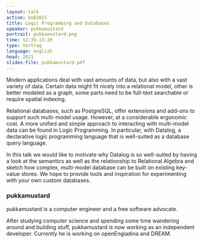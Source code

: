 ```yaml
---
layout: talk
active: bob2021
title: Logic Programming and Databases
speaker: pukkamustard
portrait: pukkamustard.png
time: 12:35–13:20
type: Vortrag
language: english
head: 2021
slides-file: pukkamustard.pdf
---
```


Modern applications deal with vast amounts of data, but also with a
vast variety of data. Certain data might fit nicely into a relational
model, other is better modeled as a graph, some parts need to be
full-text searchable or require spatial indexing.

Relational databases, such as PostgreSQL, offer extensions and add-ons
to support such multi-model usage. However, at a considerable
ergonomic cost. A more unified and simple approach to interacting with
multi-model data can be found in Logic Programming. In particular,
with Datalog, a declarative logic programming language that is
well-suited as a database query language.

In this talk we would like to motivate why Datalog is so well-suited
by having a look at the semantics as well as the relationship to
Relational Algebra and sketch how complex, multi-model database can be
built on existing key-value stores. We hope to provide tools and
inspiration for experimenting with your own custom databases.

### pukkamustard

pukkamustard is a computer engineer and a free software advocate.

After studying computer science and spending some time wandering
around and building stuff, pukkamustard is now working as an
independent developer. Currently he is working on openEngiadina and
DREAM.
